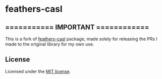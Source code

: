 # feathers-casl

## =========== IMPORTANT ============

This is a fork of [feathers-casl](https://www.npmjs.com/package/feathers-casl) package, made solely for releasing the PRs I made to the original library for my own use.

## License

Licensed under the [MIT license](LICENSE).
